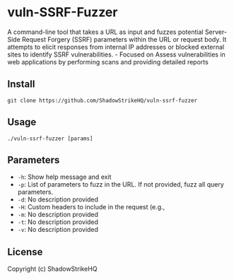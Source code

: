 # vuln-SSRF-Fuzzer
A command-line tool that takes a URL as input and fuzzes potential Server-Side Request Forgery (SSRF) parameters within the URL or request body. It attempts to elicit responses from internal IP addresses or blocked external sites to identify SSRF vulnerabilities. - Focused on Assess vulnerabilities in web applications by performing scans and providing detailed reports

## Install
`git clone https://github.com/ShadowStrikeHQ/vuln-ssrf-fuzzer`

## Usage
`./vuln-ssrf-fuzzer [params]`

## Parameters
- `-h`: Show help message and exit
- `-p`: List of parameters to fuzz in the URL. If not provided, fuzz all query parameters.
- `-d`: No description provided
- `-H`: Custom headers to include in the request (e.g., 
- `-m`: No description provided
- `-t`: No description provided
- `-v`: No description provided

## License
Copyright (c) ShadowStrikeHQ
